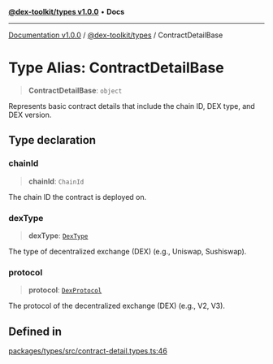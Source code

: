 [**@dex-toolkit/types v1.0.0**](../README.md) • **Docs**

***

[Documentation v1.0.0](../../../packages.md) / [@dex-toolkit/types](../README.md) / ContractDetailBase

# Type Alias: ContractDetailBase

> **ContractDetailBase**: `object`

Represents basic contract details that include the chain ID, DEX type, and DEX version.

## Type declaration

### chainId

> **chainId**: `ChainId`

The chain ID the contract is deployed on.

### dexType

> **dexType**: [`DexType`](DexType.md)

The type of decentralized exchange (DEX) (e.g., Uniswap, Sushiswap).

### protocol

> **protocol**: [`DexProtocol`](DexProtocol.md)

The protocol of the decentralized exchange (DEX) (e.g., V2, V3).

## Defined in

[packages/types/src/contract-detail.types.ts:46](https://github.com/niZmosis/dex-toolkit/blob/3d8b41b44787b30fbea5de3ab4737662ffb61bc8/packages/types/src/contract-detail.types.ts#L46)
